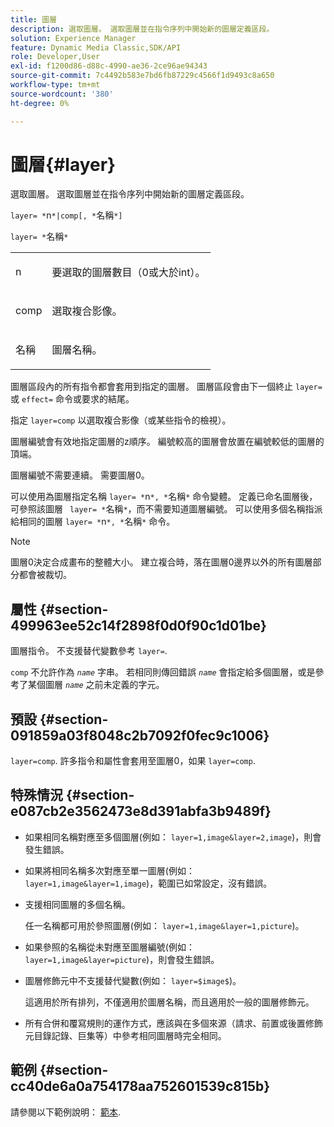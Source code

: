 ```yaml
---
title: 圖層
description: 選取圖層。 選取圖層並在指令序列中開始新的圖層定義區段。
solution: Experience Manager
feature: Dynamic Media Classic,SDK/API
role: Developer,User
exl-id: f1200d86-d88c-4990-ae36-2ce96ae94343
source-git-commit: 7c4492b583e7bd6fb87229c4566f1d9493c8a650
workflow-type: tm+mt
source-wordcount: '380'
ht-degree: 0%

---
```


# 圖層{#layer}

選取圖層。 選取圖層並在指令序列中開始新的圖層定義區段。

`layer= *`n`*|comp[, *`名稱`*]`

`layer= *`名稱`*`

<table id="simpletable_22DE3365A6454949B0D30C6D7110476E"> 
 <tr class="strow"> 
  <td class="stentry"> <p><span class="codeph"> <span class="varname"> n</span></span> </p></td> 
  <td class="stentry"> <p>要選取的圖層數目（0或大於int）。 </p></td> 
 </tr> 
 <tr class="strow"> 
  <td class="stentry"> <p><span class="codeph"> comp</span> </p></td> 
  <td class="stentry"> <p>選取複合影像。 </p></td> 
 </tr> 
 <tr class="strow"> 
  <td class="stentry"> <p><span class="codeph"> <span class="varname"> 名稱</span></span> </p></td> 
  <td class="stentry"> <p>圖層名稱。 </p></td> 
 </tr> 
</table>

圖層區段內的所有指令都會套用到指定的圖層。 圖層區段會由下一個終止 `layer=` 或 `effect=` 命令或要求的結尾。

指定 `layer=comp` 以選取複合影像（或某些指令的檢視）。

圖層編號會有效地指定圖層的z順序。 編號較高的圖層會放置在編號較低的圖層的頂端。

圖層編號不需要連續。 需要圖層0。

可以使用為圖層指定名稱 `layer= *`n`*, *`名稱`*` 命令變體。 定義已命名圖層後，可參照該圖層 ` layer= *`名稱`*`，而不需要知道圖層編號。 可以使用多個名稱指派給相同的圖層 `layer= *`n`*, *`名稱`*` 命令。

>[!NOTE]
>
>圖層0決定合成畫布的整體大小。 建立複合時，落在圖層0邊界以外的所有圖層部分都會被裁切。

## 屬性 {#section-499963ee52c14f2898f0d0f90c1d01be}

圖層指令。 不支援替代變數參考 `layer=`.

`comp` 不允許作為 *`name`* 字串。 若相同則傳回錯誤 *`name`* 會指定給多個圖層，或是參考了某個圖層 *`name`* 之前未定義的字元。

## 預設 {#section-091859a03f8048c2b7092f0fec9c1006}

`layer=comp`. 許多指令和屬性會套用至圖層0，如果 `layer=comp`.

## 特殊情況 {#section-e087cb2e3562473e8d391abfa3b9489f}

* 如果相同名稱對應至多個圖層(例如： `layer=1,image&layer=2,image`)，則會發生錯誤。
* 如果將相同名稱多次對應至單一圖層(例如： `layer=1,image&layer=1,image`)，範圍已如常設定，沒有錯誤。
* 支援相同圖層的多個名稱。

   任一名稱都可用於參照圖層(例如： `layer=1,image&layer=1,picture`)。
* 如果參照的名稱從未對應至圖層編號(例如： `layer=1,image&layer=picture`)，則會發生錯誤。
* 圖層修飾元中不支援替代變數(例如： `layer=$image$`)。

   這適用於所有排列，不僅適用於圖層名稱，而且適用於一般的圖層修飾元。

* 所有合併和覆寫規則的運作方式，應該與在多個來源（請求、前置或後置修飾元目錄記錄、巨集等）中參考相同圖層時完全相同。

## 範例 {#section-cc40de6a0a754178aa752601539c815b}

請參閱以下範例說明： [範本](../../../../../is-api/http-ref/image-serving-api-ref/c-http-protocol-reference/c-templates/c-templates.md#concept-3cd2d2adae0e41b2979b9640244d4d3e).
